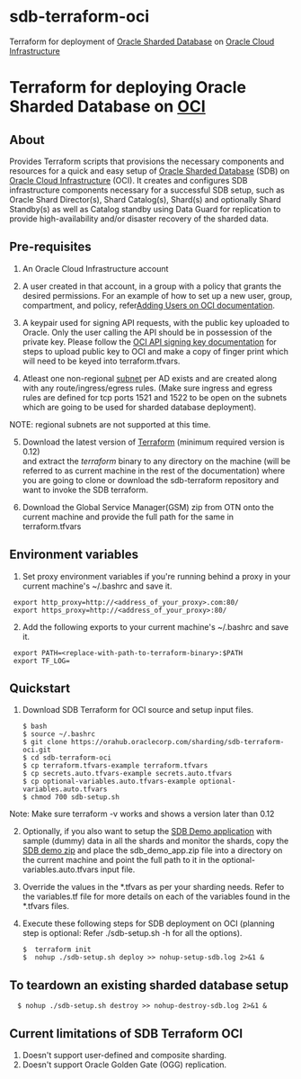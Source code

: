 # sdb-terraform-oci

Terraform for deployment of [Oracle Sharded Database][SDB] on [Oracle Cloud Infrastructure][OCI]

[terraform]: https://releases.hashicorp.com/terraform/
[SDB]: https://www.oracle.com/database/technologies/high-availability/sharding.html
[SDB-Demo-zip]: https://support.oracle.com/epmos/faces/DocumentDisplay?id=2226341.1
[DG-Troubleshoot]: https://docs.oracle.com/en/database/oracle/oracle-database/19/dgbkr/troubleshooting-oracle-data-guard-broker.html#GUID-5B9D54C8-C446-4678-A770-2851C41C9265
[SDB-Deploy-Doc]: https://docs.oracle.com/en/database/oracle/oracle-database/19/shard/sharding-deployment.html#GUID-4E77F1B8-F665-40C4-B4AC-B321C7302AA9
[DG-Doc]: https://docs.oracle.com/database/121/SBYDB/create_ps.htm#SBYDB4722
[SDB-Issues]: https://orahub.oraclecorp.com/sharding/sdb-terraform/issues
[SDB-Repo]: https://orahub.oraclecorp.com/sharding/sdb-terraform
[SDB-Demo]: https://docs.oracle.com/en/database/oracle/oracle-database/19/shard/sharding-deployment.html#GUID-A3433C97-90F8-4CBF-ADA8-2AE2145612DB
[OCI]: https://docs.cloud.oracle.com/iaas/Content/home.htm
[subnet]: https://docs.cloud.oracle.com/iaas/Content/Network/Tasks/managingVCNs.htm#
[api-signing-key]: https://docs.cloud.oracle.com/iaas/Content/API/Concepts/apisigningkey.htm#How
[adding-users]: https://docs.cloud.oracle.com/iaas/Content/GSG/Tasks/addingusers.htm

# Terraform for deploying Oracle Sharded Database on [OCI][OCI]

## About

Provides Terraform scripts that provisions the necessary components and resources for a quick and easy setup of [Oracle Sharded Database][SDB] (SDB) on [Oracle Cloud Infrastructure][OCI] (OCI). It creates and configures SDB infrastructure components necessary for a successful SDB setup, such as Oracle Shard Director(s), Shard Catalog(s), Shard(s) and optionally Shard Standby(s) as well as Catalog standby using Data Guard for replication to provide high-availability and/or disaster recovery of the sharded data.

## Pre-requisites

1. An Oracle Cloud Infrastructure account

2. A user created in that account, in a group with a policy that grants the desired permissions. For an example of how to set up a new user, group, compartment, and policy, refer[Adding Users on OCI documentation][adding-users].

3. A keypair used for signing API requests, with the public key uploaded to Oracle. Only the user calling the API should be in possession of the private key. Please follow the [OCI API signing key documentation][api-signing-key] for steps to upload public key to OCI and make a copy of finger print which will need to be keyed into terraform.tfvars.

4. Atleast one non-regional [subnet][subnet] per AD exists and are created along with any  route/ingress/egress rules. (Make sure ingress and egress rules are defined for tcp ports 1521 and 1522 to be open on the subnets which are going to be used for sharded database deployment).

NOTE: regional subnets are not supported at this time.

5. Download the latest version of [Terraform][terraform] (minimum required version is 0.12)  
   and extract the <em>terraform</em> binary to any directory on the machine 
   (will be referred to as current machine in the rest of the documentation) where you are going to clone or download the sdb-terraform repository and want to invoke the SDB terraform.

6. Download the Global Service Manager(GSM) zip from OTN onto the current machine and provide 
   the full path for the same in terraform.tfvars
 
## Environment variables

1. Set proxy environment variables if you're running behind a proxy in your current machine's ~/.bashrc and save it.

```
 export http_proxy=http://<address_of_your_proxy>.com:80/
 export https_proxy=http://<address_of_your_proxy>:80/
```

2. Add the following exports to your current machine's ~/.bashrc and save it.

```
 export PATH=<replace-with-path-to-terraform-binary>:$PATH
 export TF_LOG=
```

## Quickstart

1. Download SDB Terraform for OCI source and setup input files.
    ```
    $ bash
    $ source ~/.bashrc  
    $ git clone https://orahub.oraclecorp.com/sharding/sdb-terraform-oci.git
    $ cd sdb-terraform-oci
    $ cp terraform.tfvars-example terraform.tfvars
    $ cp secrets.auto.tfvars-example secrets.auto.tfvars
    $ cp optional-variables.auto.tfvars-example optional-variables.auto.tfvars
    $ chmod 700 sdb-setup.sh
    ```
Note: Make sure terraform -v works and shows a version later than 0.12

2. Optionally, if you also want to setup the [SDB Demo application][SDB-Demo] with sample (dummy) data in all the shards and monitor the shards, copy the [SDB demo zip][SDB-Demo-zip] and place the sdb_demo_app.zip file into a directory on the current machine and point the full path to it in the optional-variables.auto.tfvars input file.
    
3. Override the values in the *.tfvars as per your sharding needs. Refer to the variables.tf file for more details on each of the variables found in the *.tfvars files.

4. Execute these following steps for SDB deployment on OCI (planning step is optional: Refer ./sdb-setup.sh -h for all the options).

   ```
   $  terraform init
   $  nohup ./sdb-setup.sh deploy >> nohup-setup-sdb.log 2>&1 & 
   ```
## To teardown an existing sharded database setup

 ```
   $ nohup ./sdb-setup.sh destroy >> nohup-destroy-sdb.log 2>&1 &
 ```

## Current limitations of SDB Terraform OCI

1. Doesn't support user-defined and composite sharding.
2. Doesn't support Oracle Golden Gate (OGG) replication.